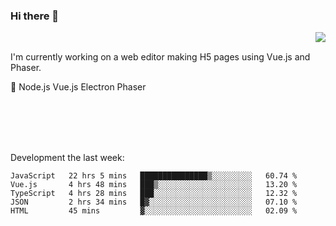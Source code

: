 ### Hi there 👋

<img align="right" src="https://github-readme-stats.vercel.app/api?username=jasonpanggo"/>

<br>
<p align="left">
I'm currently working on a web editor making H5 pages using Vue.js and Phaser.
</p>
<p align="left">
📖 Node.js Vue.js Electron Phaser
</p>
<br>
<br>
<br>
<br>

Development the last week:
<!--START_SECTION:waka-->
```text
JavaScript   22 hrs 5 mins   ███████████████▒░░░░░░░░░   60.74 % 
Vue.js       4 hrs 48 mins   ███▒░░░░░░░░░░░░░░░░░░░░░   13.20 % 
TypeScript   4 hrs 28 mins   ███░░░░░░░░░░░░░░░░░░░░░░   12.32 % 
JSON         2 hrs 34 mins   █▓░░░░░░░░░░░░░░░░░░░░░░░   07.10 % 
HTML         45 mins         ▓░░░░░░░░░░░░░░░░░░░░░░░░   02.09 % 
```
<!--END_SECTION:waka-->

<!--
**JASONPANGGO/jasonpanggo** is a ✨ _special_ ✨ repository because its `README.md` (this file) appears on your GitHub profile.

Here are some ideas to get you started:

- 🔭 I’m currently working on ...
- 🌱 I’m currently learning ...
- 👯 I’m looking to collaborate on ...
- 🤔 I’m looking for help with ...
- 💬 Ask me about ...
- 📫 How to reach me: ...
- 😄 Pronouns: ...
- ⚡ Fun fact: ...
-->
